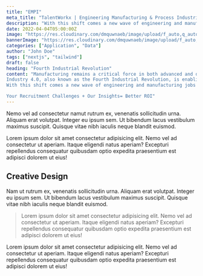```yaml
---
title: "EMPI"
meta_title: "TalentWorkx | Engineering Manufacturing & Process Industries"
description: "With this shift comes a new wave of engineering and manufacturing jobs and in-demand skills. We have a deep understanding of the industry and its functionality..."
date: 2022-04-04T05:00:00Z
image: "https://res.cloudinary.com/dmquwnaeb/image/upload/f_auto,q_auto/v1/talentWorkx/oe8i5yekl29q1jzwf0bh"
bannerImage: "https://res.cloudinary.com/dmquwnaeb/image/upload/f_auto,q_auto/v1/talentWorkx/oe8i5yekl29q1jzwf0bh"
categories: ["Application", "Data"]
author: "John Doe"
tags: ["nextjs", "tailwind"]
draft: false
heading: "Fourth Industrial Revolution"
content: "Manufacturing remains a critical force in both advanced and developing economies. But the sector has changed, bringing new opportunities and challenges to business leaders and policy makers.
Industry 4.0, also known as the Fourth Industrial Revolution, is enabling businesses to utilise advanced technological capabilities throughout the entire product lifecycle, resulting in increased visibility into operations, substantial cost savings and faster production times.
With this shift comes a new wave of engineering and manufacturing jobs and in-demand skills. We have a deep understanding of the industry and its functionality and can help you meet your local as well as global Talent Demand.

Your Recruitment Challenges + Our Insights= Better ROI"
---
```


Nemo vel ad consectetur namut rutrum ex, venenatis sollicitudin urna. Aliquam erat volutpat. Integer eu ipsum sem. Ut bibendum lacus vestibulum maximus suscipit. Quisque vitae nibh iaculis neque blandit euismod.

Lorem ipsum dolor sit amet consectetur adipisicing elit. Nemo vel ad consectetur ut aperiam. Itaque eligendi natus aperiam? Excepturi repellendus consequatur quibusdam optio expedita praesentium est adipisci dolorem ut eius!

## Creative Design

Nam ut rutrum ex, venenatis sollicitudin urna. Aliquam erat volutpat. Integer eu ipsum sem. Ut bibendum lacus vestibulum maximus suscipit. Quisque vitae nibh iaculis neque blandit euismod.

> Lorem ipsum dolor sit amet consectetur adipisicing elit. Nemo vel ad consectetur ut aperiam. Itaque eligendi natus aperiam? Excepturi repellendus consequatur quibusdam optio expedita praesentium est adipisci dolorem ut eius!

Lorem ipsum dolor sit amet consectetur adipisicing elit. Nemo vel ad consectetur ut aperiam. Itaque eligendi natus aperiam? Excepturi repellendus consequatur quibusdam optio expedita praesentium est adipisci dolorem ut eius!
